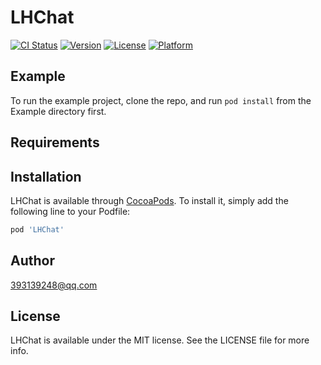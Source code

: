 # LHChat

[![CI Status](https://img.shields.io/travis/myenglish5@163.com/LHChat.svg?style=flat)](https://travis-ci.org/myenglish5@163.com/LHChat)
[![Version](https://img.shields.io/cocoapods/v/LHChat.svg?style=flat)](https://cocoapods.org/pods/LHChat)
[![License](https://img.shields.io/cocoapods/l/LHChat.svg?style=flat)](https://cocoapods.org/pods/LHChat)
[![Platform](https://img.shields.io/cocoapods/p/LHChat.svg?style=flat)](https://cocoapods.org/pods/LHChat)

## Example

To run the example project, clone the repo, and run `pod install` from the Example directory first.

## Requirements

## Installation

LHChat is available through [CocoaPods](https://cocoapods.org). To install
it, simply add the following line to your Podfile:

```ruby
pod 'LHChat'
```

## Author

393139248@qq.com

## License

LHChat is available under the MIT license. See the LICENSE file for more info.
